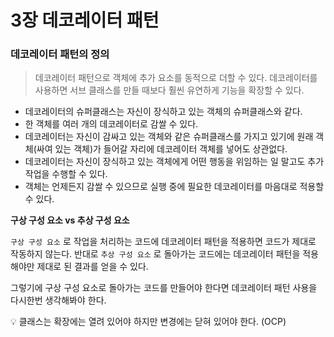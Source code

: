 # 3장 데코레이터 패턴

### 데코레이터 패턴의 정의

> 데코레이터 패턴으로 객체에 추가 요소를 동적으로 더할 수 있다. 데코레이터를 사용하면 서브 클래스를 만들 때보다 훨씬 유연하게 기능을 확장할 수 있다.
> 
- 데코레이터의 슈퍼클래스는 자신이 장식하고 있는 객체의 슈퍼클래스와 같다.
- 한 객체를 여러 개의 데코레이터로 감쌀 수 있다.
- 데코레이터는 자신이 감싸고 있는 객체와 같은 슈퍼클래스를 가지고 있기에 원래 객체(싸여 있는 객체)가 들어갈 자리에 데코레이터 객체를 넣어도 상관없다.
- 데코레이터는 자신이 장식하고 있는 객체에게 어떤 행동을 위임하는 일 말고도 추가 작업을 수행할 수 있다.
- 객체는 언제든지 감쌀 수 있으므로 실행 중에 필요한 데코레이터를 마음대로 적용할 수 있다.

**구상 구성 요소 vs 추상 구성 요소**

`구상 구성 요소` 로 작업을 처리하는 코드에 데코레이터 패턴을 적용하면 코드가 제대로 작동하지 않는다. 반대로 `추상 구성 요소` 로 돌아가는 코드에는 데코레이터 패턴을 적용해야만 제대로 된 결과를 얻을 수 있다.

그렇기에 구상 구성 요소로 돌아가는 코드를 만들어야 한다면 데코레이터 패턴 사용을 다시한번 생각해봐야 한다.

<aside>
💡 클래스는 확장에는 열려 있어야 하지만 변경에는 닫혀 있어야 한다. (OCP)

</aside>